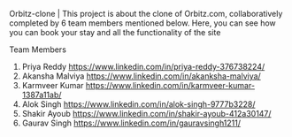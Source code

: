 Orbitz-clone | This project is about the clone of Orbitz.com, collaboratively completed by 6 team members mentioned below. Here, you can see how you can book your stay and all the functionality of the site



Team Members
1. Priya Reddy      https://www.linkedin.com/in/priya-reddy-376738224/
2. Akansha Malviya  https://www.linkedin.com/in/akanksha-malviya/
3. Karmveer Kumar   https://www.linkedin.com/in/karmveer-kumar-1387a11ab/
4. Alok Singh       https://www.linkedin.com/in/alok-singh-9777b3228/
5. Shakir Ayoub     https://www.linkedin.com/in/shakir-ayoub-412a30147/
6. Gaurav Singh     https://www.linkedin.com/in/gauravsingh1211/
